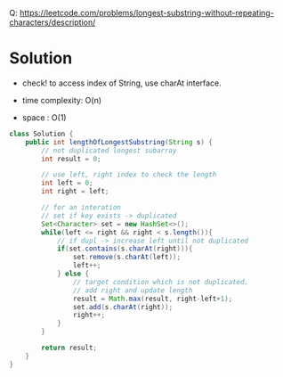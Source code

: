 Q: https://leetcode.com/problems/longest-substring-without-repeating-characters/description/

# Solution

- check! to access index of String, use charAt interface.

- time complexity: O(n)
- space : O(1)
```java
class Solution {
    public int lengthOfLongestSubstring(String s) {
        // not duplicated longest subarray
        int result = 0;

        // use left, right index to check the length
        int left = 0;
        int right = left;

        // for an interation
        // set if key exists -> duplicated
        Set<Character> set = new HashSet<>();
        while(left <= right && right < s.length()){
            // if dupl -> increase left until not duplicated
            if(set.contains(s.charAt(right))){
                set.remove(s.charAt(left));
                left++;
            } else {
                // target condition which is not duplicated.
                // add right and update length
                result = Math.max(result, right-left+1);
                set.add(s.charAt(right));
                right++;
            }
        }

        return result;
    }
}
```